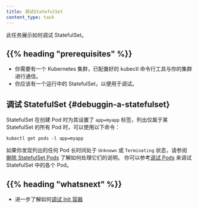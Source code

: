 ```yaml
---
title: 调试StatefulSet
content_type: task
---
```


<!-- overview -->
<!--
This task shows you how to debug a StatefulSet.
-->
此任务展示如何调试 StatefulSet。

## {{% heading "prerequisites" %}}

<!--
* You need to have a Kubernetes cluster, and the kubectl command-line tool must be configured to communicate with your cluster.
* You should have a StatefulSet running that you want to investigate.
-->
* 你需要有一个 Kubernetes 集群，已配置好的 kubectl 命令行工具与你的集群进行通信。
* 你应该有一个运行中的 StatefulSet，以便用于调试。

<!-- steps -->

<!--
## Debugging a StatefulSet

In order to list all the pods which belong to a StatefulSet, which have a label `app=myapp` set on them,
you can use the following:
-->
## 调试 StatefulSet   {#debuggin-a-statefulset}

StatefulSet 在创建 Pod 时为其设置了 `app=myapp` 标签，列出仅属于某 StatefulSet
的所有 Pod 时，可以使用以下命令：

```shell
kubectl get pods -l app=myapp
```

<!--
If you find that any Pods listed are in `Unknown` or `Terminating` state for an extended period of time,
refer to the [Deleting StatefulSet Pods](/docs/tasks/run-application/delete-stateful-set/) task for
instructions on how to deal with them.
You can debug individual Pods in a StatefulSet using the
[Debugging Pods](/docs/tasks/debug-application-cluster/debug-pod-replication-controller/) guide.
-->
如果你发现列出的任何 Pod 长时间处于 `Unknown` 或 `Terminating` 状态，请参阅
[删除 StatefulSet Pods](/zh/docs/tasks/run-application/delete-stateful-set/)
了解如何处理它们的说明。
你可以参考[调试 Pods](/zh/docs/tasks/debug-application-cluster/debug-application/)
来调试 StatefulSet 中的各个 Pod。

## {{% heading "whatsnext" %}}

<!--
Learn more about [debugging an init-container](/docs/tasks/debug-application-cluster/debug-init-containers/).
-->
* 进一步了解如何[调试 Init 容器](/zh/docs/tasks/debug-application-cluster/debug-init-containers/)

